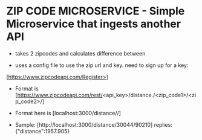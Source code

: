# ZIP CODE MICROSERVICE - Simple Microservice that ingests another API 

- takes 2 zipcodes and calculates difference between

- uses a config file to use the zip url and key.  need to sign up for a key:

[https://www.zipcodeapi.com/Register>]

- Format is [https://www.zipcodeapi.com/rest/<api_key>/distance.<format>/<zip_code1>/<zip_code2>/<units>]

- Format here is [localhost:3000/distance/<zip1>/<zip2>]

- Sample: [http://localhost:3000/distance/30044/90210] replies:
{"distance":1957.905}